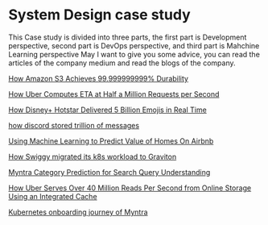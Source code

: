 # System Design case study 
This Case study is divided into three parts, the first part is Development perspective, second part is DevOps perspective, and third part is Mahchine Learning perspective
May I want to give you some advice, you can read the articles of the company medium and read the blogs of the company.

 [How Amazon S3 Achieves 99.999999999% Durability](https://aws.amazon.com/s3/storage-classes/#:~:text=Based%20on%20its%20unique%20architecture%2C%20S3%20is%20designed,by%20default%2C%20providing%20built-in%20resilience%20against%20widespread%20disaster.)

[How Uber Computes ETA at Half a Million Requests per Second](https://www.uber.com/en-CA/blog/deepeta-how-uber-predicts-arrival-times/)

[How Disney+ Hotstar Delivered 5 Billion Emojis in Real Time](https://blog.hotstar.com/capturing-a-billion-emojis-62114cc0b440)

[how discord stored trillion of messages](https://discord.com/blog/how-discord-stores-trillions-of-messages)

[Using Machine Learning to Predict Value of Homes On Airbnb](https://medium.com/airbnb-engineering/using-machine-learning-to-predict-value-of-homes-on-airbnb-9272d3d4739d)

[How Swiggy migrated its k8s workload to Graviton](https://bytes.swiggy.com/how-swiggy-migrated-its-k8s-workload-to-graviton-d2643bbc7871)

[Myntra Category Prediction for Search Query Understanding](https://medium.com/myntra-engineering/category-prediction-for-search-query-understanding-f46283151c92)

[How Uber Serves Over 40 Million Reads Per Second from Online Storage Using an Integrated Cache](https://www.uber.com/en-IN/blog/how-uber-serves-over-40-million-reads-per-second-using-an-integrated-cache/?uclick_id=03a349c6-0456-4988-9ca5-f2861fdeb687)

[Kubernetes onboarding journey of Myntra](https://medium.com/myntra-engineering/kubernetes-onboarding-journey-of-myntra-b972b6a67356)
